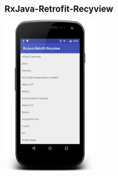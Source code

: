 # RxJava-Retrofit-Recyview

 <img src="https://raw.githubusercontent.com/kotlinkarun/RxJava-Retrofit-Recyview/master/art/pic1.png"
 data-canonical-src="#" width="300" height="500" />
